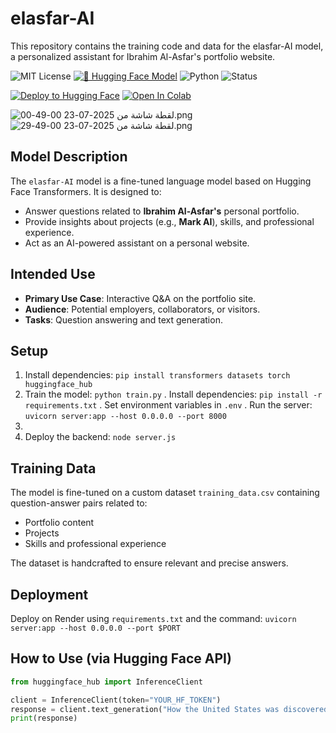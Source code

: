 # elasfar-AI
This repository contains the training code and data for the elasfar-AI model, a personalized assistant for Ibrahim Al-Asfar's portfolio website.

![MIT License](https://img.shields.io/github/license/Mark-Lasfar/elasfar-AI?color=green)
[![🤗 Hugging Face Model](https://img.shields.io/badge/🤗%20Model-Available-blue)](https://huggingface.co/ibrahimlasfar/elasfar-AI)
![Python](https://img.shields.io/badge/python-3.9%2B-blue.svg)
![Status](https://img.shields.io/badge/status-Experimental-orange)

[![Deploy to Hugging Face](https://img.shields.io/badge/🚀%20Deploy-Hugging%20Face-blueviolet?logo=huggingface)](https://huggingface.co/new?model=ibrahimlasfar/elasfar-AI)
[![Open In Colab](https://colab.research.google.com/assets/colab-badge.svg)](https://colab.research.google.com/github/Mark-Lasfar/elasfar-AI/blob/main/train.ipynb)

![لقطة شاشة من 2025-07-23 00-49-00.png](https://cdn-uploads.huggingface.co/production/uploads/67b8eabdd6935890f93be7b7/9CfhAe8lKTE3X32WF6Wmx.png)
![لقطة شاشة من 2025-07-23 00-49-29.png](https://cdn-uploads.huggingface.co/production/uploads/67b8eabdd6935890f93be7b7/nAH1yn4nTQJkxPThKqft7.png)

## Model Description

The `elasfar-AI` model is a fine-tuned language model based on Hugging Face Transformers. It is designed to:
- Answer questions related to **Ibrahim Al-Asfar's** personal portfolio.
- Provide insights about projects (e.g., **Mark AI**), skills, and professional experience.
- Act as an AI-powered assistant on a personal website.

## Intended Use

- **Primary Use Case**: Interactive Q&A on the portfolio site.
- **Audience**: Potential employers, collaborators, or visitors.
- **Tasks**: Question answering and text generation.

## Setup
1. Install dependencies: `pip install transformers datasets torch huggingface_hub`
2. Train the model: `python train.py`
. Install dependencies: `pip install -r requirements.txt`
. Set environment variables in `.env`
. Run the server: `uvicorn server:app --host 0.0.0.0 --port 8000`
3. 
4. Deploy the backend: `node server.js`

## Training Data

The model is fine-tuned on a custom dataset `training_data.csv` containing question-answer pairs related to:
- Portfolio content
- Projects
- Skills and professional experience

The dataset is handcrafted to ensure relevant and precise answers.

## Deployment
Deploy on Render using `requirements.txt` and the command: `uvicorn server:app --host 0.0.0.0 --port $PORT`

## How to Use (via Hugging Face API)

```python
from huggingface_hub import InferenceClient

client = InferenceClient(token="YOUR_HF_TOKEN")
response = client.text_generation("How the United States was discovered ?", model="ibrahimlasfar/elasfar-AI") 
print(response)
